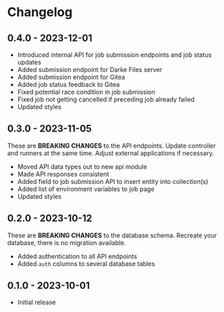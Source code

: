 # Changelog

## 0.4.0 - 2023-12-01

* Introduced internal API for job submission endpoints and job status updates
* Added submission endpoint for Darke Files server
* Added submission endpoint for Gitea
* Added job status feedback to Gitea
* Fixed potential race condition in job submission
* Fixed job not getting cancelled if preceding job already failed
* Updated styles

## 0.3.0 - 2023-11-05

These are **BREAKING CHANGES** to the API endpoints.
Update controller and runners at the same time.
Adjust external applications if necessary.

* Moved API data types out to new api module
* Made API responses consistent
* Added field to job submission API to insert entity into collection(s)
* Added list of environment variables to job page
* Updated styles

## 0.2.0 - 2023-10-12

These are **BREAKING CHANGES** to the database schema.
Recreate your database, there is no migration available.

* Added authentication to all API endpoints
* Added `auth` columns to several database tables

## 0.1.0 - 2023-10-01

* Initial release
